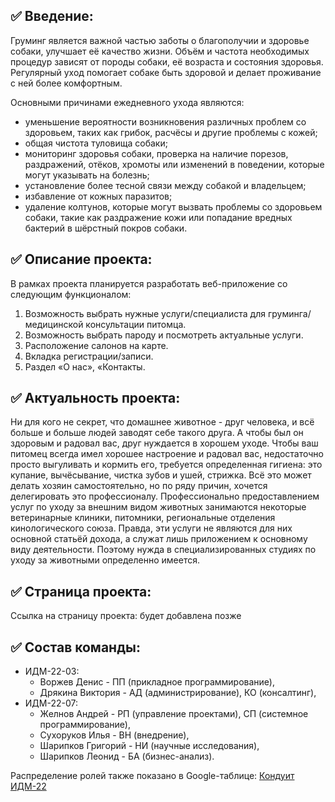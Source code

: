 ## ✅ Введение:
Груминг является важной частью заботы о благополучии и здоровье собаки, улучшает её качество жизни. Объём и частота необходимых процедур зависят от породы собаки, её 
возраста и состояния здоровья. Регулярный уход помогает собаке быть здоровой и делает проживание с ней более комфортным.

Основными причинами ежедневного ухода являются:
* уменьшение вероятности возникновения различных проблем со здоровьем, таких 
как грибок, расчёсы и другие проблемы с кожей;
* общая чистота туловища собаки;
* мониторинг здоровья собаки, проверка на наличие порезов, раздражений, отёков, 
хромоты или изменений в поведении, которые могут указывать на болезнь;
* установление более тесной связи между собакой и владельцем;
* избавление от кожных паразитов;
* удаление колтунов, которые могут вызвать проблемы со здоровьем собаки, такие как 
раздражение кожи или попадание вредных бактерий в шёрстный покров собаки.
## ✅ Описание проекта:
В рамках проекта планируется разработать веб-приложение со следующим 
функционалом:
1. Возможность выбрать нужные услуги/специалиста для груминга/медицинской 
консультации питомца.
2. Возможность выбрать пароду и посмотреть актуальные услуги.
3. Расположение салонов на карте.
4. Вкладка регистрации/записи.
5. Раздел «О нас», «Контакты.
## ✅ Актуальность проекта:
Ни для кого не секрет, что домашнее животное - друг человека, и всё больше и больше людей заводят себе такого друга. А чтобы был он здоровым и радовал вас, друг нуждается в хорошем уходе. Чтобы ваш питомец всегда имел хорошее настроение и радовал вас, недостаточно просто выгуливать и кормить его, требуется определенная гигиена: это купание, вычёсывание, чистка зубов и ушей, стрижка.
Всё это может делать хозяин самостоятельно, но по ряду причин, хочется делегировать это профессионалу. Профессионально предоставлением услуг по уходу за внешним видом животных занимаются некоторые ветеринарные клиники, питомники, региональные отделения кинологического союза. Правда, эти услуги не являются для них основной статьёй дохода, а служат лишь приложением к основному виду деятельности. Поэтому нужда в специализированных студиях по уходу за животными определенно имеется.

## ✅ Страница проекта:
Ссылка на страницу проекта: будет добавлена позже 

## ✅ Состав команды:

+ ИДМ-22-03:
   * Воржев Денис - ПП (прикладное программирование),
   * Дрякина Виктория - АД (администрирование), КО (консалтинг),
+ ИДМ-22-07:
   * Желнов Андрей - РП (управление проектами), СП (системное программирование),
   * Сухоруков Илья - ВН (внедрение),
   * Шарипков Григорий - НИ (научные исследования),
   * Шарипков Леонид - БА (бизнес-анализ).

Распределение ролей также показано в Google-таблице:
[Кондуит ИДМ-22](https://docs.google.com/spreadsheets/d/1ypxgDUpNsaAK5PH90dTfGKdtDnWaeEDWfupEbDokN6A/edit?usp=sharing)
